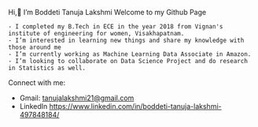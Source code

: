 Hi,👋 I’m Boddeti Tanuja Lakshmi
Welcome to my Github Page

    - I completed my B.Tech in ECE in the year 2018 from Vignan's institute of engineering for women, Visakhapatnam. 
    - I’m interested in learning new things and share my knowledge with those around me
    - I’m currently working as Machine Learning Data Associate in Amazon.
    - I’m looking to collaborate on Data Science Project and do research in Statistics as well.

Connect with me:
- Gmail: tanujalakshmi21@gmail.com
- LinkedIn https://www.linkedin.com/in/boddeti-tanuja-lakshmi-497848184/
